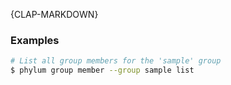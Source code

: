 {CLAP-MARKDOWN}
### Examples

```sh
# List all group members for the 'sample' group
$ phylum group member --group sample list
```
